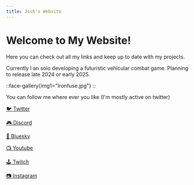 ```yaml
---
title: Josh's Website
---
```


# Welcome to My Website!
Here you can check out all my links and keep up to date with my projects.

Currently I an solo developing a futuristic vehicular combat game. Planning to release late 2024 or early 2025.

::face-gallery{img1="Ironfuse.jpg"}
::

You can follow me where ever you like (I'm mostly active on twitter)

[🐦 Twitter](https://x.com/joshandersn)

[🎮 Discord](https://discord.gg/ugMbGGEx5n) 

[🦋 Bluesky](https://joshandersn.bsky.social)

[📺 Youtube](https://youtube.com/@joshandersn)

[🕹️ Twitch](https://www.twitch.tv/joshandersn)

[📷 Instagram](https://www.instagram.com/josh.andrson/)